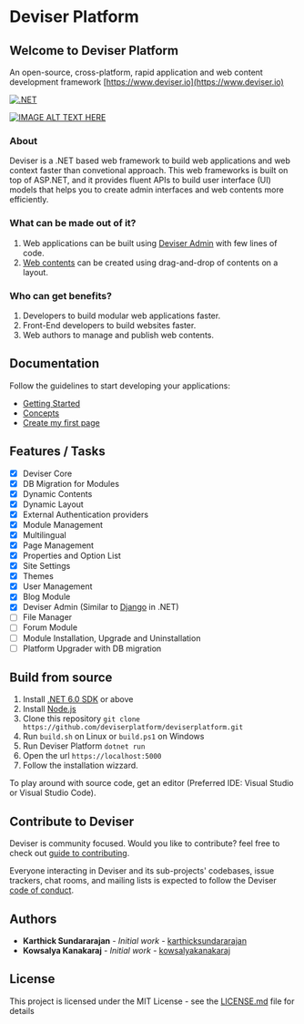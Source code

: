 # Deviser Platform
## Welcome to Deviser Platform
An open-source, cross-platform, rapid application and web content development framework [https://www.deviser.io](https://www.deviser.io)

[![.NET](https://github.com/deviserplatform/deviserplatform/actions/workflows/dotnet_master_push.yml/badge.svg)](https://github.com/deviserplatform/deviserplatform/actions/workflows/dotnet_master_push.yml)

[![IMAGE ALT TEXT HERE](https://www.deviser.io/assets/images/video_snapshot.png)](https://www.youtube.com/watch?v=_dFH5SdDZyY)

### About
Deviser is a .NET based web framework to build web applications and web context faster than convetional approach. This web frameworks is built on top of ASP.NET, and it provides fluent APIs to build user interface (UI) models that helps you to create admin interfaces and web contents more efficiently.

### What can be made out of it?
1. Web applications can be built using [Deviser Admin]() with few lines of code.
2. [Web contents]() can be created using drag-and-drop of contents on a layout.  

### Who can get benefits?
1. Developers to build modular web applications faster.
2. Front-End developers to build websites faster.
3. Web authors to manage and publish web contents.

## Documentation
Follow the guidelines to start developing your applications:
* [Getting Started](https://www.deviser.io/docs/guide/get-started.html)
* [Concepts](https://www.deviser.io/docs/guide/concepts.html)
* [Create my first page](https://www.deviser.io/docs/guide/pages/index.html)

## Features / Tasks
- [x] Deviser Core
- [x] DB Migration for Modules
- [x] Dynamic Contents
- [x] Dynamic Layout
- [x] External Authentication providers
- [x] Module Management
- [x] Multilingual
- [x] Page Management
- [x] Properties and Option List
- [x] Site Settings
- [x] Themes
- [x] User Management
- [x] Blog Module
- [x] Deviser Admin (Similar to [Django](https://github.com/django/django) in .NET)
- [ ] File Manager
- [ ] Forum Module
- [ ] Module Installation, Upgrade and Uninstallation
- [ ] Platform Upgrader with DB migration

## Build from source
1. Install [.NET 6.0 SDK](https://dotnet.microsoft.com/en-us/download/dotnet/6.0) or above
2. Install [Node.js](https://nodejs.org)
3. Clone this repository
`git clone https://github.com/deviserplatform/deviserplatform.git`
4. Run `build.sh` on Linux or `build.ps1` on Windows
7. Run Deviser Platform 
`dotnet run`
8. Open the url `https://localhost:5000`
9. Follow the installation wizzard.

To play around with source code, get an editor (Preferred IDE: Visual Studio or Visual Studio Code). 

## Contribute to Deviser
Deviser is community focused. Would you like to contribute? feel free to check out [guide to contributing](CONTRIBUTING.md).

Everyone interacting in Deviser and its sub-projects' codebases, issue trackers, chat rooms, and mailing lists is expected to follow the Deviser [code of conduct](https://www.deviser.io/codeofconduct).

## Authors

* **Karthick Sundararajan** - *Initial work* - [karthicksundararajan](https://github.com/karthicksundararajan)
* **Kowsalya Kanakaraj** - *Initial work* - [kowsalyakanakaraj](https://github.com/kowsalyakanakaraj)

## License

This project is licensed under the MIT License - see the [LICENSE.md](LICENSE.md) file for details

